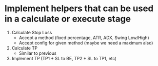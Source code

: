 # Implement helpers that can be used in a calculate or execute stage

1. Calculate Stop Loss
	- Accept a method (fixed percentage, ATR, ADX, Swing Low/High)
	- Accept config for given method (maybe we need a maximum also)
2. Calculate TP
	- Similar to previous
3. Implement TP (TP1 + SL to BE, TP2 + SL to TP1, etc)